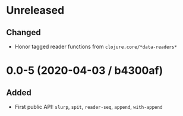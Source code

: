 # Unreleased

## Changed

- Honor tagged reader functions from `clojure.core/*data-readers*`

# 0.0-5 (2020-04-03 / b4300af)

## Added

- First public API: `slurp`, `spit`, `reader-seq`, `append`, `with-append`
